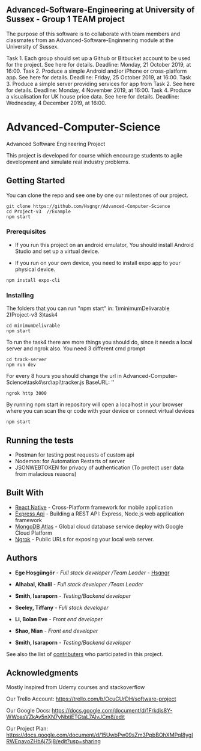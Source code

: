 ## Advanced-Software-Engineering at University of Sussex - Group 1 TEAM project
The purpose of this software is to collaborate with team members and classmates from an Advanced-Software-Enginnering module at the University of Sussex.

Task 1. Each group should set up a Github or Bitbucket account to be used for the project. See here for details. Deadline: Monday, 21 October 2019, at 16:00.
Task 2. Produce a simple Android and/or iPhone or cross-platform app. See here for details. Deadline: Friday, 25 October 2019, at 16:00.
Task 3. Produce a simple server providing services for app from Task 2. See here for details. Deadline: Monday, 4 November 2019, at 16:00.
Task 4. Produce a visualisation for UK house price data. See here for details. Deadline: Wednesday, 4 December 2019, at 16:00.

# Advanced-Computer-Science
Advanced Software Engineering Project

This project is developed for course which encourage students to agile development and simulate real industry problems.

## Getting Started

You can clone the repo and see one by one our milestones of our project.
```
git clone https://github.com/Hsgngr/Advanced-Computer-Science
cd Project-v3  //Example
npm start
```

### Prerequisites

* If you run this project on an android emulator, You should install Android Studio and set up a virtual device.

* If you run on your own device, you need to install expo app to your physical device.

```
npm install expo-cli
```

### Installing
The folders that you can run "npm start" in:
  1)minimumDelivarable
  2)Project-v3
  3)task4

```
cd minimumDelivrable
npm start
```
To run the task4 there are more things you should do, since it needs a local server and ngrok also. You need 3 different cmd prompt

```
cd track-server
npm run dev
```
For every 8 hours you should change the url in Advanced-Computer-Science\task4\src\api\tracker.js
BaseURL: '<yourURl>'
  
```
ngrok http 3000
```
By running npm start in repository will open a localhost in your browser where you can scan the qr code with your device or connect virtual devices 

```
npm start
```

## Running the tests

 * Postman for testing post requests of custom api
 * Nodemon: for Automation Restarts of server
 * JSONWEBTOKEN for privacy of authentication (To protect user data from malacious reasons)


## Built With

* [React Native](https://facebook.github.io/react-native/) -  Cross-Platform framework for mobile application
* [Express Api](https://expressjs.com/en/api.html) - Building a REST API: Express, Node.js web application framework
* [MongoDB Atlas](https://www.mongodb.com/cloud/atlas) - Global cloud database service deploy with Google Cloud Platform
* [Ngrok](https://ngrok.com) - Public URLs for exposing your local web server.


## Authors

* **Ege Hoşgüngör** - *Full stack developer /Team Leader* - [Hsgngr](https://github.com/Hsgngr)
* **Alhabal, Khalil** - *Full stack developer /Team Leader*
* **Smith, Isaraporn** - *Testing/Backend developer*
* **Seeley, Tiffany** - *Full stack developer*
* **Li, Bolan Eve** - *Front end developer*
* **Shao, Nian** - *Front end developer*

* **Smith, Isaraporn** - *Testing/Backend developer*

See also the list of [contributers](https://github.com/your/project/contributors) who participated in this project.


## Acknowledgments

Mostly inspired from Udemy courses and stackoverflow

Our Trello Account:
https://trello.com/b/OcuCUrDH/software-project

Our Google Docs:
https://docs.google.com/document/d/1Frkdjs8Y-WWoasVZkAv5nXN7yNbtiETGtaL7AlvJCm8/edit

Our Project Plan:
https://docs.google.com/document/d/15UwbPw09sZm3PpbBOhXMPql8ygIRWEpavoZHbAj75j8/edit?usp=sharing

